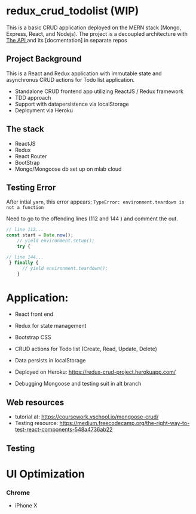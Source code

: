 # redux_crud_todolist (WIP)
This is a basic CRUD application deployed on the MERN stack (Mongo, Express, React, and Nodejs).  The project is a decoupled architecture with <a href="https://github.com/NeuTrix/redux-todo-api" target="_blank" > The API </a> and its [docmentation] in separate repos

## Project Background

This is a React and Redux application with immutable state and
asynchronus CRUD actions for Todo list application.

- Standalone CRUD frontend app utilizing ReactJS / Redux framework
- TDD approach
- Support with datapersistence via localStorage
- Deployment via Heroku

## The stack

- ReactJS
- Redux
- React Router
- BootStrap
- Mongo/Mongoose db set up on mlab cloud

## Testing Error
After intial `yarn`, this error appears:
`TypeError: environment.teardown is not a function`

Need to go to the offending lines (112 and 144
) and comment the out.

```javascript
// line 112...
const start = Date.now();
    // yield environment.setup();
    try {

// line 144...
 } finally {
      // yield environment.teardown();
    }
```

# Application:

- React front end
- Redux for state management
- Bootstrap CSS
- CRUD actions for Todo list (Create, Read, Update, Delete)
- Data persists in localStorage
- Deployed on Heroku: https://redux-crud-project.herokuapp.com/

- Debugging Mongoose and testing suit in alt branch

## Web resources
- tutorial at: https://coursework.vschool.io/mongoose-crud/
- Testing resource: https://medium.freecodecamp.org/the-right-way-to-test-react-components-548a4736ab22

## Testing


# UI Optimization
### Chrome
- iPhone X
